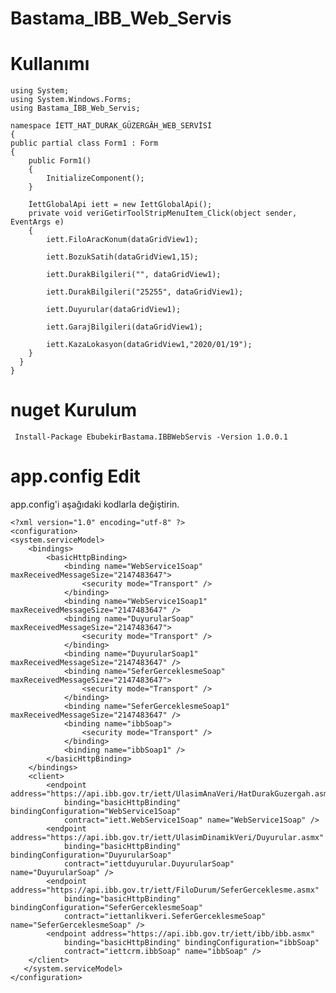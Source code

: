 # Bastama_IBB_Web_Servis
   # Kullanımı
 
    using System;
    using System.Windows.Forms;
    using Bastama_İBB_Web_Servis;

    namespace İETT_HAT_DURAK_GÜZERGÂH_WEB_SERVİSİ
    {
    public partial class Form1 : Form
    {
        public Form1()
        {
            InitializeComponent();
        }

        İettGlobalApi iett = new İettGlobalApi();
        private void veriGetirToolStripMenuItem_Click(object sender, EventArgs e)
        {
            iett.FiloAracKonum(dataGridView1);

            iett.BozukSatih(dataGridView1,15);

            iett.DurakBilgileri("", dataGridView1);

            iett.DurakBilgileri("25255", dataGridView1);

            iett.Duyurular(dataGridView1);

            iett.GarajBilgileri(dataGridView1);

            iett.KazaLokasyon(dataGridView1,"2020/01/19");
        }
      }
    }

 
 # nuget Kurulum
     
     Install-Package EbubekirBastama.IBBWebServis -Version 1.0.0.1
 
 # app.config Edit
  
  app.config'i aşağıdaki kodlarla değiştirin.
   
    <?xml version="1.0" encoding="utf-8" ?>
    <configuration>
    <system.serviceModel>
        <bindings>
            <basicHttpBinding>
                <binding name="WebService1Soap" maxReceivedMessageSize="2147483647">
                    <security mode="Transport" />
                </binding>
                <binding name="WebService1Soap1" maxReceivedMessageSize="2147483647" />
                <binding name="DuyurularSoap" maxReceivedMessageSize="2147483647">
                    <security mode="Transport" />
                </binding>
                <binding name="DuyurularSoap1" maxReceivedMessageSize="2147483647" />
                <binding name="SeferGerceklesmeSoap" maxReceivedMessageSize="2147483647">
                    <security mode="Transport" />
                </binding>
                <binding name="SeferGerceklesmeSoap1" maxReceivedMessageSize="2147483647" />
                <binding name="ibbSoap">
                    <security mode="Transport" />
                </binding>
                <binding name="ibbSoap1" />
            </basicHttpBinding>
        </bindings>
        <client>
            <endpoint address="https://api.ibb.gov.tr/iett/UlasimAnaVeri/HatDurakGuzergah.asmx"
                binding="basicHttpBinding" bindingConfiguration="WebService1Soap"
                contract="iett.WebService1Soap" name="WebService1Soap" />
            <endpoint address="https://api.ibb.gov.tr/iett/UlasimDinamikVeri/Duyurular.asmx"
                binding="basicHttpBinding" bindingConfiguration="DuyurularSoap"
                contract="iettduyurular.DuyurularSoap" name="DuyurularSoap" />
            <endpoint address="https://api.ibb.gov.tr/iett/FiloDurum/SeferGerceklesme.asmx"
                binding="basicHttpBinding" bindingConfiguration="SeferGerceklesmeSoap"
                contract="iettanlikveri.SeferGerceklesmeSoap" name="SeferGerceklesmeSoap" />
            <endpoint address="https://api.ibb.gov.tr/iett/ibb/ibb.asmx"
                binding="basicHttpBinding" bindingConfiguration="ibbSoap"
                contract="iettcrm.ibbSoap" name="ibbSoap" />
        </client>
       </system.serviceModel>
    </configuration>
